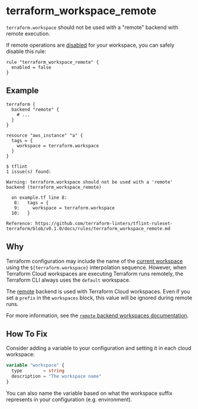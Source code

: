 # terraform_workspace_remote

`terraform.workspace` should not be used with a "remote" backend with remote execution. 

If remote operations are [disabled](https://www.terraform.io/docs/cloud/run/index.html#disabling-remote-operations) for your workspace, you can safely disable this rule:

```hcl
rule "terraform_workspace_remote" {
  enabled = false
}
```

## Example

```hcl
terraform {
  backend "remote" {
    # ...
  }
}

resource "aws_instance" "a" {
  tags = {
    workspace = terraform.workspace
  }
}
```

```
$ tflint
1 issue(s) found:

Warning: terraform.workspace should not be used with a 'remote' backend (terraform_workspace_remote)

  on example.tf line 8:
   8:   tags = {
   9:     workspace = terraform.workspace
  10:   }

Reference: https://github.com/terraform-linters/tflint-ruleset-terraform/blob/v0.1.0/docs/rules/terraform_workspace_remote.md
```

## Why

Terraform configuration may include the name of the [current workspace](https://www.terraform.io/docs/state/workspaces.html#current-workspace-interpolation) using the `${terraform.workspace}` interpolation sequence. However, when Terraform Cloud workspaces are executing Terraform runs remotely, the Terraform CLI always uses the `default` workspace.

The [remote](https://www.terraform.io/docs/backends/types/remote.html) backend is used with Terraform Cloud workspaces. Even if you set a `prefix` in the `workspaces` block, this value will be ignored during remote runs.

For more information, see the [`remote` backend workspaces documentation](https://www.terraform.io/docs/backends/types/remote.html#workspaces).

## How To Fix

Consider adding a variable to your configuration and setting it in each cloud workspace:

```tf
variable "workspace" {
  type        = string
  description = "The workspace name" 
}
```

You can also name the variable based on what the workspace suffix represents in your configuration (e.g. environment).
